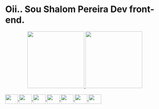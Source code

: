 <h1>Oii.. Sou <strong>Shalom Pereira </strong>Dev front-end.</h1>
    <div align="center">
        <a href="https://github.com/shalomsantos">
            <img height="180em"
                src="https://github-readme-stats.vercel.app/api?username=shalomsantos&show_icons=true&theme=dracula&include_all_commits=true&count_private=true" />
            <img height="180em"
                src="https://github-readme-stats.vercel.app/api/top-langs/?username=shalomsantos&layout=compact&langs_count=7&theme=dracula" />
    </div>
    <div style="display: inline_block"> <br>
        <img align="center" alt="" height="30" width="40"
            src="https://raw.githubusercontent.com/devicons/devicon/master/icons/javascript/javascript-plain .svg ">
        <img align="center" alt="" height="30" width="40"
            src="https://raw.githubusercontent.com/devicons/devicon/master/icons/typescript/typescript-plain .svg ">
        <img align="center" alt="" height="30" width="40"
            src="https://raw.githubusercontent.com/devicons/devicon/master/icons/react/react-original .svg ">
        <img align="center" alt="" height="30" width="40"
            src="https://raw.githubusercontent.com/devicons/devicon/master/icons/html5/html5-original .svg ">
        <img align="center" alt="" height="30" width="40"
            src="https://raw.githubusercontent.com/devicons/devicon/master/icons/css3/css3-original .svg ">
        <img align="center" alt="" height="30" width="40"
            src="https://raw.githubusercontent.com/devicons/devicon/master/icons/python/python-original .svg ">
        <img align="center" alt="" height="30" width="40"
            src="https://raw.githubusercontent.com/devicons/devicon/master/icons/csharp/csharp-original .svg ">
        <img align="right" alt="" height="150" style="border-radius: 50px;"
    </div>
